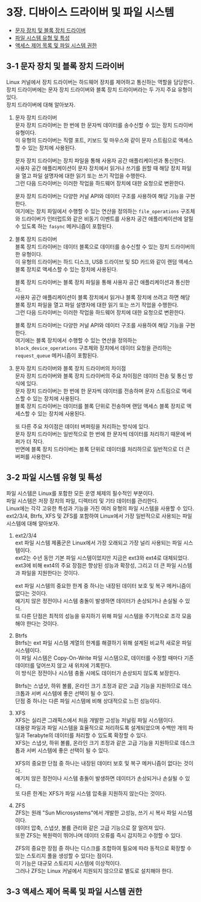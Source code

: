 # 3장. **디바이스 드라이버 및 파일 시스템**

  * [문자 장치 및 블록 장치 드라이버](#3-1-문자-장치-및-블록-장치-드라이버)
  * [파일 시스템 유형 및 특성](#3-2-파일-시스템-유형-및-특성)
  * [액세스 제어 목록 및 파일 시스템 권한](#3-3-액세스-제어-목록-및-파일-시스템-권한)

## 3-1 문자 장치 및 블록 장치 드라이버  
  Linux 커널에서 장치 드라이버는 하드웨어 장치를 제어하고 통신하는 역할을 담당한다.  
  장치 드라이버에는 문자 장치 드라이버와 블록 장치 드라이버라는 두 가지 주요 유형이 있다.  
  장치 드라이버에 대해 알아보자.  

  1. 문자 장치 드라이버  
      문자 장치 드라이버는 한 번에 한 문자씩 데이터를 송수신할 수 있는 장치 드라이버 유형이다.  
      이 유형의 드라이버는 직렬 포트, 키보드 및 마우스와 같이 문자 스트림으로 액세스할 수 있는 장치에 사용된다.  
      
      문자 장치 드라이버는 장치 파일을 통해 사용자 공간 애플리케이션과 통신한다.  
      사용자 공간 애플리케이션이 문자 장치에서 읽거나 쓰기를 원할 때 해당 장치 파일을 열고 파일 설명자에 대한 읽기 또는 쓰기 작업을 수행한다.  
      그런 다음 드라이버는 이러한 작업을 하드웨어 장치에 대한 요청으로 변환한다.  
      
      문자 장치 드라이버는 다양한 커널 API와 데이터 구조를 사용하여 해당 기능을 구현한다.  
      여기에는 장치 파일에서 수행할 수 있는 연산을 정의하는 `file_operations` 구조체와 드라이버가 인터럽트와 같은 비동기 이벤트를 사용자 공간 애플리케이션에 알릴 수 있도록 하는 `fasync` 메커니즘이 포함된다.

  2. 블록 장치 드라이버  
      블록 장치 드라이버는 데이터 블록으로 데이터를 송수신할 수 있는 장치 드라이버의 한 유형이다.  
      이 유형의 드라이버는 하드 디스크, USB 드라이브 및 SD 카드와 같이 랜덤 액세스 블록 장치로 액세스할 수 있는 장치에 사용된다.  

      블록 장치 드라이버는 블록 장치 파일을 통해 사용자 공간 애플리케이션과 통신한다.  
      사용자 공간 애플리케이션이 블록 장치에서 읽거나 블록 장치에 쓰려고 하면 해당 블록 장치 파일을 열고 파일 설명자에 대한 읽기 또는 쓰기 작업을 수행한다.  
      그런 다음 드라이버는 이러한 작업을 하드웨어 장치에 대한 요청으로 변환한다.

      블록 장치 드라이버는 다양한 커널 API와 데이터 구조를 사용하여 해당 기능을 구현한다.  
      여기에는 블록 장치에서 수행할 수 있는 연산을 정의하는 `block_device_operations` 구조체와 장치에서 데이터 요청을 관리하는 `request_queue` 메커니즘이 포함된다.

  3. 문자 장치 드라이버와 블록 장치 드라이버의 차이점  
      문자 장치 드라이버와 블록 장치 드라이버의 주요 차이점은 데이터 전송 및 통신 방식에 있다.  
      문자 장치 드라이버는 한 번에 한 문자씩 데이터를 전송하며 문자 스트림으로 액세스할 수 있는 장치에 사용된다.  
      블록 장치 드라이버는 데이터를 블록 단위로 전송하며 랜덤 액세스 블록 장치로 액세스할 수 있는 장치에 사용된다.
      
      또 다른 주요 차이점은 데이터 버퍼링을 처리하는 방식에 있다.  
      문자 장치 드라이버는 일반적으로 한 번에 한 문자씩 데이터를 처리하기 때문에 버퍼가 더 작다.  
      반면에 블록 장치 드라이버는 블록 단위로 데이터를 처리하므로 일반적으로 더 큰 버퍼를 사용한다.

## 3-2 파일 시스템 유형 및 특성
  파일 시스템은 Linux를 포함한 모든 운영 체제의 필수적인 부분이다.  
  파일 시스템은 저장 장치의 파일, 디렉터리 및 기타 데이터를 관리한다.  
  Linux에는 각각 고유한 특성과 기능을 가진 여러 유형의 파일 시스템을 사용할 수 있다.  
  ext2/3/4, Btrfs, XFS 및 ZFS를 포함하여 Linux에서 가장 일반적으로 사용되는 파일 시스템에 대해 알아보자.

  1. ext2/3/4  
      ext 파일 시스템 제품군은 Linux에서 가장 오래되고 가장 널리 사용되는 파일 시스템이다.  
      ext2는 수년 동안 기본 파일 시스템이었지만 지금은 ext3와 ext4로 대체되었다.  
      ext3에 비해 ext4의 주요 장점은 향상된 성능과 확장성, 그리고 더 큰 파일 시스템과 파일을 지원한다는 것이다.

      ext 파일 시스템의 중요한 한계 중 하나는 내장된 데이터 보호 및 복구 메커니즘이 없다는 것이다.  
      예기치 않은 정전이나 시스템 충돌이 발생하면 데이터가 손상되거나 손실될 수 있다.  
      또 다른 단점은 최적의 성능을 유지하기 위해 파일 시스템을 주기적으로 조각 모음해야 한다는 것이다.

  2. Btrfs  
      Btrfs는 ext 파일 시스템 계열의 한계를 해결하기 위해 설계된 비교적 새로운 파일 시스템이다.  
      이 파일 시스템은 Copy-On-Write 파일 시스템으로, 데이터를 수정할 때마다 기존 데이터를 덮어쓰지 않고 새 위치에 기록힌다.  
      이 방식은 정전이나 시스템 충돌 시에도 데이터가 손상되지 않도록 보장힌다.

      Btrfs는 스냅샷, 하위 볼륨, 온라인 크기 조정과 같은 고급 기능을 지원하므로 데스크톱과 서버 시스템에 좋은 선택이 될 수 있다.  
      단점 중 하나는 다른 파일 시스템에 비해 상대적으로 느린 성능이다.

  3. XFS  
      XFS는 실리콘 그래픽스에서 처음 개발한 고성능 저널링 파일 시스템이다.  
      대용량 파일과 파일 시스템을 효율적으로 처리하도록 설계되었으며 수백만 개의 파일과 Terabyte의 데이터를 처리할 수 있도록 확장할 수 있다.  
      XFS는 스냅샷, 하위 볼륨, 온라인 크기 조정과 같은 고급 기능을 지원하므로 데스크톱과 서버 시스템에 좋은 선택이 될 수 있다.

      XFS의 중요한 단점 중 하나는 내장된 데이터 보호 및 복구 메커니즘이 없다는 것이다.  
      예기치 않은 정전이나 시스템 충돌이 발생하면 데이터가 손상되거나 손실될 수 있다.  
      또 다른 한계는 XFS가 파일 시스템 압축을 지원하지 않는다는 것이다.

  4. ZFS  
      ZFS는 원래 "Sun Microsystems"에서 개발한 고성능, 쓰기 시 복사 파일 시스템이다.  
      데이터 압축, 스냅샷, 볼륨 관리와 같은 고급 기능으로 잘 알려져 있다.  
      또한 ZFS는 복원력이 뛰어나며 데이터 오류를 즉시 감지하고 수정할 수 있다.

      ZFS의 중요한 장점 중 하나는 디스크를 조합하여 필요에 따라 동적으로 확장할 수 있는 스토리지 풀을 생성할 수 있다는 점이다.  
      이 기능은 대규모 스토리지 시스템에 이상적이다.  
      그러나 ZFS는 Linux 커널에서 지원되지 않으므로 별도로 설치해야 한다.

## 3-3 액세스 제어 목록 및 파일 시스템 권한